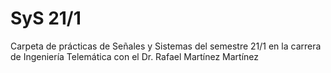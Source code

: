 # SyS 21/1
Carpeta de prácticas de Señales y Sistemas del semestre 21/1 en la carrera de Ingeniería Telemática con el Dr. Rafael Martínez Martínez
